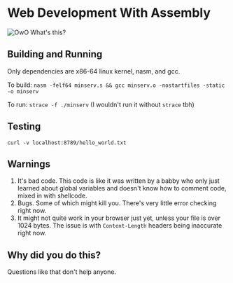# Web Development With Assembly

![OwO What's this?](https://i.imgur.com/aZXSGwgl.png)

## Building and Running

Only dependencies are x86-64 linux kernel, nasm, and gcc.

To build: `nasm -felf64 minserv.s && gcc minserv.o -nostartfiles -static -o minserv`

To run: `strace -f ./minserv` (I wouldn't run it without `strace` tbh)

## Testing

`curl -v localhost:8789/hello_world.txt`


## Warnings

1. It's bad code. This code is like it was written by a babby who only just learned about global variables and doesn't know how to comment code, mixed in with shellcode.
2. Bugs. Some of which might kill you. There's very little error checking right now.
3. It might not quite work in your browser just yet, unless your file is over 1024 bytes. The issue is with `Content-Length` headers being inaccurate right now.

## Why did you do this?

Questions like that don't help anyone.
